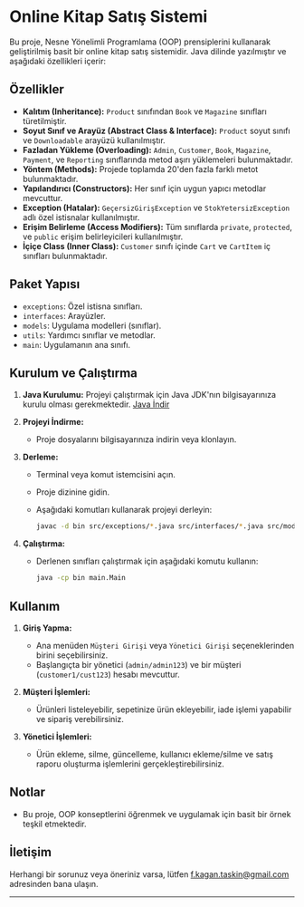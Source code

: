 # Online Kitap Satış Sistemi

Bu proje, Nesne Yönelimli Programlama (OOP) prensiplerini kullanarak geliştirilmiş basit bir online kitap satış sistemidir. Java dilinde yazılmıştır ve aşağıdaki özellikleri içerir:

## Özellikler

- **Kalıtım (Inheritance):** `Product` sınıfından `Book` ve `Magazine` sınıfları türetilmiştir.
- **Soyut Sınıf ve Arayüz (Abstract Class & Interface):** `Product` soyut sınıfı ve `Downloadable` arayüzü kullanılmıştır.
- **Fazladan Yükleme (Overloading):** `Admin`, `Customer`, `Book`, `Magazine`, `Payment`, ve `Reporting` sınıflarında metod aşırı yüklemeleri bulunmaktadır.
- **Yöntem (Methods):** Projede toplamda 20'den fazla farklı metot bulunmaktadır.
- **Yapılandırıcı (Constructors):** Her sınıf için uygun yapıcı metodlar mevcuttur.
- **Exception (Hatalar):** `GeçersizGirişException` ve `StokYetersizException` adlı özel istisnalar kullanılmıştır.
- **Erişim Belirleme (Access Modifiers):** Tüm sınıflarda `private`, `protected`, ve `public` erişim belirleyicileri kullanılmıştır.
- **İçiçe Class (Inner Class):** `Customer` sınıfı içinde `Cart` ve `CartItem` iç sınıfları bulunmaktadır.

## Paket Yapısı

- `exceptions`: Özel istisna sınıfları.
- `interfaces`: Arayüzler.
- `models`: Uygulama modelleri (sınıflar).
- `utils`: Yardımcı sınıflar ve metodlar.
- `main`: Uygulamanın ana sınıfı.

## Kurulum ve Çalıştırma

1. **Java Kurulumu:** Projeyi çalıştırmak için Java JDK'nın bilgisayarınıza kurulu olması gerekmektedir. [Java İndir](https://www.oracle.com/java/technologies/javase-jdk11-downloads.html)

2. **Projeyi İndirme:**
   - Proje dosyalarını bilgisayarınıza indirin veya klonlayın.

3. **Derleme:**
   - Terminal veya komut istemcisini açın.
   - Proje dizinine gidin.
   - Aşağıdaki komutları kullanarak projeyi derleyin:

     ```bash
     javac -d bin src/exceptions/*.java src/interfaces/*.java src/models/*.java src/utils/*.java src/main/*.java
     ```

4. **Çalıştırma:**
   - Derlenen sınıfları çalıştırmak için aşağıdaki komutu kullanın:

     ```bash
     java -cp bin main.Main
     ```

## Kullanım

1. **Giriş Yapma:**
   - Ana menüden `Müşteri Girişi` veya `Yönetici Girişi` seçeneklerinden birini seçebilirsiniz.
   - Başlangıçta bir yönetici (`admin/admin123`) ve bir müşteri (`customer1/cust123`) hesabı mevcuttur.

2. **Müşteri İşlemleri:**
   - Ürünleri listeleyebilir, sepetinize ürün ekleyebilir, iade işlemi yapabilir ve sipariş verebilirsiniz.

3. **Yönetici İşlemleri:**
   - Ürün ekleme, silme, güncelleme, kullanıcı ekleme/silme ve satış raporu oluşturma işlemlerini gerçekleştirebilirsiniz.

## Notlar

- Bu proje, OOP konseptlerini öğrenmek ve uygulamak için basit bir örnek teşkil etmektedir.

## İletişim

Herhangi bir sorunuz veya öneriniz varsa, lütfen [f.kagan.taskin@gmail.com](mailto:f.kagan.taskin@gmail.com) adresinden bana ulaşın.

---


